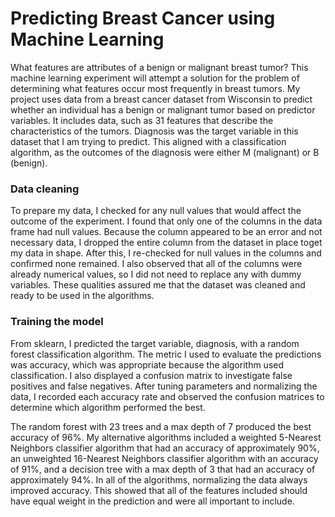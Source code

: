 # Predicting Breast Cancer using Machine Learning

What features are attributes of a benign or malignant breast tumor? This machine learning experiment will attempt a solution for the problem of determining what features occur most frequently in breast tumors. My project uses data from a breast cancer dataset from Wisconsin to predict whether an individual has a benign or malignant tumor based on predictor variables. It includes data, such as 31 features that describe the characteristics of the tumors. Diagnosis was the target variable in this dataset that I am trying to predict. This aligned with a classification algorithm, as the outcomes of the diagnosis were either M (malignant) or B (benign). 

### Data cleaning
To prepare my data, I checked for any null values that would affect the outcome of the experiment. I found that only one of the columns in the data frame had null values. Because the column appeared to be an error and not necessary data, I dropped the entire column from the dataset in place toget my data in shape. After this, I re-checked for null values in the columns and confirmed none remained. I also observed that all of the columns were already numerical values, so I did not need to replace any with dummy variables. These qualities assured me that the dataset was cleaned and ready to be used in the algorithms.

### Training the model
From sklearn, I predicted the target variable, diagnosis, with a random forest classification algorithm. The metric I used to evaluate the predictions was accuracy, which was appropriate because the algorithm used classification. I also displayed a confusion matrix to investigate false positives and false negatives. After tuning parameters and normalizing the data, I recorded each accuracy rate and observed the confusion matrices to determine which algorithm performed the best.

The random forest with 23 trees and a max depth of 7 produced the best accuracy of 96%. My alternative algorithms included a weighted 5-Nearest Neighbors classifier algorithm that had an accuracy of approximately 90%, an unweighted 16-Nearest Neighbors classifier algorithm with an accuracy of 91%, and a decision tree with a max depth of 3 that had an accuracy of approximately 94%. In all of the algorithms, normalizing the data always improved accuracy. This showed that all of the features included should have equal weight in the prediction and were all important to include. 
